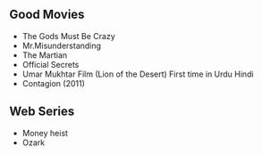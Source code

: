 ## Good Movies
* The Gods Must Be Crazy
* Mr.Misunderstanding
* The Martian
* Official Secrets
* Umar Mukhtar Film (Lion of the Desert) First time in Urdu Hindi
* Contagion (2011) 

## Web Series
* Money heist
* Ozark

